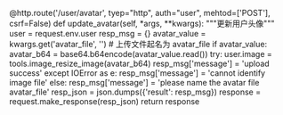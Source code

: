 @http.route('/user/avatar', tyep="http", auth="user", mehtod=['POST'], csrf=False)
    def update_avatar(self, *args, **kwargs):
        """更新用户头像"""
        user = request.env.user
        resp_msg = {}
        avatar_value = kwargs.get('avatar_file', '')   # 上传文件起名为 avatar_file
        if avatar_value:
            avatar_b64 = base64.b64encode(avatar_value.read())
            try:
                user.image = tools.image_resize_image(avatar_b64)
                resp_msg['message'] = 'upload success'
            except IOError as e:
                resp_msg['message'] = 'cannot identify image file'
        else:
            resp_msg['message'] = 'please name the avatar file avatar_file'
        resp_json = json.dumps({'result': resp_msg})
        response = request.make_response(resp_json)
        return response
